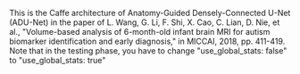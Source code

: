 This is the Caffe architecture of Anatomy-Guided Densely-Connected U-Net (ADU-Net) in the paper of
L. Wang, G. Li, F. Shi, X. Cao, C. Lian, D. Nie, et al., "Volume-based analysis of 6-month-old infant brain MRI for autism biomarker identification and early diagnosis," in MICCAI, 2018, pp. 411-419.
Note that in the testing phase, you have to change "use_global_stats: false" to "use_global_stats: true" 
